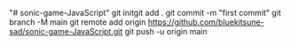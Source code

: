 "# sonic-game-JavaScript"  git initgit add . git commit -m "first commit" git branch -M main git remote add origin https://github.com/bluekitsune-sad/sonic-game-JavaScript.git git push -u origin main
